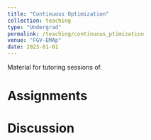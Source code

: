 ```yaml
---
title: "Continuous Optimization"
collection: teaching
type: "Undergrad"
permalink: /teaching/continuous_ptimization
venue: "FGV-EMAp"
date: 2023-01-01
---
```


Material for tutoring sessions of.

Assignments
======

Discussion
======

